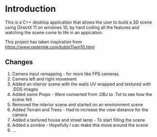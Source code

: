 # Introduction #
This is a C++ desktop application that allows the user to build a 3D scene using DirectX 11 on windows 10,
by hard coding all the features and watching the scene come to life in an appication. 

This project has taken inspiration from https://www.rastertek.com/tutdx11win10.html

## Changes ##
1. Camera input remapping - for more like FPS cameras
2. Camera left and right movement
3. Added an interior scene with the walls UV wrapped and textured with .DDS images
4. Added some Props - Were converted from .OBJ to .Txt to see how the scene felt
5. Removed the interior scene and started on an environment scene
6. Added Terrain and Trees - Had to increase the view distance for the camera
7. Added a textured house and street lamp - To start filling the scene
8. Added a zombie - Hopefully I can make this move around the scene
9. ...
